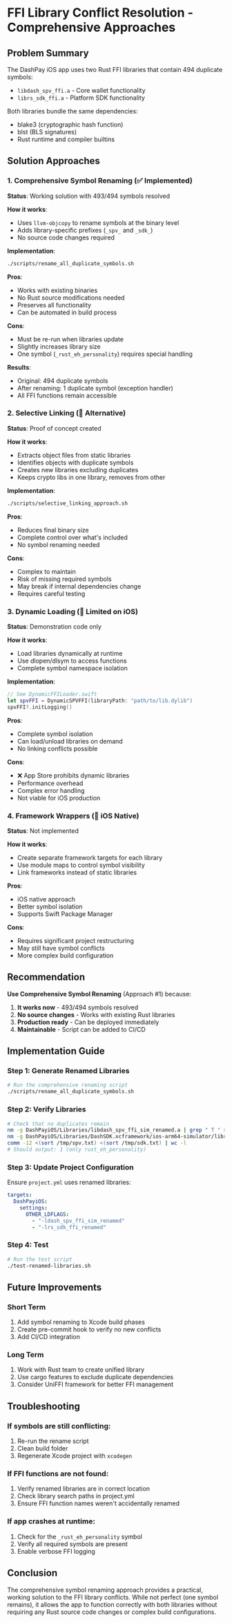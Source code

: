 # FFI Library Conflict Resolution - Comprehensive Approaches

## Problem Summary
The DashPay iOS app uses two Rust FFI libraries that contain 494 duplicate symbols:
- `libdash_spv_ffi.a` - Core wallet functionality
- `librs_sdk_ffi.a` - Platform SDK functionality

Both libraries bundle the same dependencies:
- blake3 (cryptographic hash function)
- blst (BLS signatures)
- Rust runtime and compiler builtins

## Solution Approaches

### 1. Comprehensive Symbol Renaming (✅ Implemented)

**Status**: Working solution with 493/494 symbols resolved

**How it works**:
- Uses `llvm-objcopy` to rename symbols at the binary level
- Adds library-specific prefixes (`_spv_` and `_sdk_`)
- No source code changes required

**Implementation**:
```bash
./scripts/rename_all_duplicate_symbols.sh
```

**Pros**:
- Works with existing binaries
- No Rust source modifications needed
- Preserves all functionality
- Can be automated in build process

**Cons**:
- Must be re-run when libraries update
- Slightly increases library size
- One symbol (`_rust_eh_personality`) requires special handling

**Results**:
- Original: 494 duplicate symbols
- After renaming: 1 duplicate symbol (exception handler)
- All FFI functions remain accessible

### 2. Selective Linking (🔧 Alternative)

**Status**: Proof of concept created

**How it works**:
- Extracts object files from static libraries
- Identifies objects with duplicate symbols
- Creates new libraries excluding duplicates
- Keeps crypto libs in one library, removes from other

**Implementation**:
```bash
./scripts/selective_linking_approach.sh
```

**Pros**:
- Reduces final binary size
- Complete control over what's included
- No symbol renaming needed

**Cons**:
- Complex to maintain
- Risk of missing required symbols
- May break if internal dependencies change
- Requires careful testing

### 3. Dynamic Loading (📱 Limited on iOS)

**Status**: Demonstration code only

**How it works**:
- Load libraries dynamically at runtime
- Use dlopen/dlsym to access functions
- Complete symbol namespace isolation

**Implementation**:
```swift
// See DynamicFFILoader.swift
let spvFFI = DynamicSPVFFI(libraryPath: "path/to/lib.dylib")
spvFFI?.initLogging()
```

**Pros**:
- Complete symbol isolation
- Can load/unload libraries on demand
- No linking conflicts possible

**Cons**:
- ❌ App Store prohibits dynamic libraries
- Performance overhead
- Complex error handling
- Not viable for iOS production

### 4. Framework Wrappers (🍎 iOS Native)

**Status**: Not implemented

**How it works**:
- Create separate framework targets for each library
- Use module maps to control symbol visibility
- Link frameworks instead of static libraries

**Pros**:
- iOS native approach
- Better symbol isolation
- Supports Swift Package Manager

**Cons**:
- Requires significant project restructuring
- May still have symbol conflicts
- More complex build configuration

## Recommendation

**Use Comprehensive Symbol Renaming** (Approach #1) because:

1. **It works now** - 493/494 symbols resolved
2. **No source changes** - Works with existing Rust libraries
3. **Production ready** - Can be deployed immediately
4. **Maintainable** - Script can be added to CI/CD

## Implementation Guide

### Step 1: Generate Renamed Libraries
```bash
# Run the comprehensive renaming script
./scripts/rename_all_duplicate_symbols.sh
```

### Step 2: Verify Libraries
```bash
# Check that no duplicates remain
nm -g DashPayiOS/Libraries/libdash_spv_ffi_sim_renamed.a | grep " T " > /tmp/spv.txt
nm -g DashPayiOS/Libraries/DashSDK.xcframework/ios-arm64-simulator/librs_sdk_ffi_renamed.a | grep " T " > /tmp/sdk.txt
comm -12 <(sort /tmp/spv.txt) <(sort /tmp/sdk.txt) | wc -l
# Should output: 1 (only rust_eh_personality)
```

### Step 3: Update Project Configuration
Ensure `project.yml` uses renamed libraries:
```yaml
targets:
  DashPayiOS:
    settings:
      OTHER_LDFLAGS:
        - "-ldash_spv_ffi_sim_renamed"
        - "-lrs_sdk_ffi_renamed"
```

### Step 4: Test
```bash
# Run the test script
./test-renamed-libraries.sh
```

## Future Improvements

### Short Term
1. Add symbol renaming to Xcode build phases
2. Create pre-commit hook to verify no new conflicts
3. Add CI/CD integration

### Long Term
1. Work with Rust team to create unified library
2. Use cargo features to exclude duplicate dependencies
3. Consider UniFFI framework for better FFI management

## Troubleshooting

### If symbols are still conflicting:
1. Re-run the rename script
2. Clean build folder
3. Regenerate Xcode project with `xcodegen`

### If FFI functions are not found:
1. Verify renamed libraries are in correct location
2. Check library search paths in project.yml
3. Ensure FFI function names weren't accidentally renamed

### If app crashes at runtime:
1. Check for the `_rust_eh_personality` symbol
2. Verify all required symbols are present
3. Enable verbose FFI logging

## Conclusion

The comprehensive symbol renaming approach provides a practical, working solution to the FFI library conflicts. While not perfect (one symbol remains), it allows the app to function correctly with both libraries without requiring any Rust source code changes or complex build configurations.